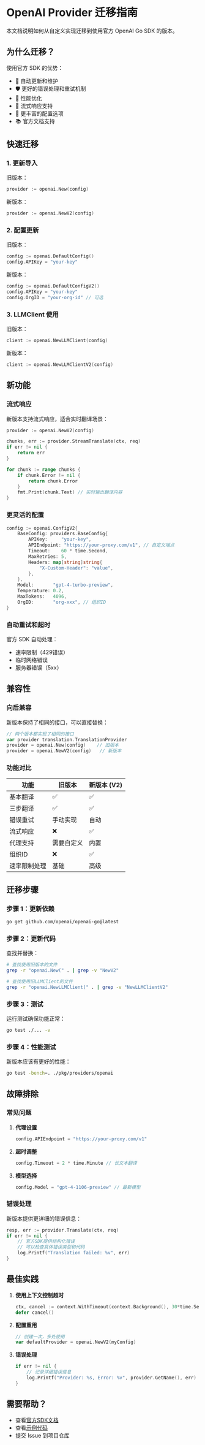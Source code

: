 # OpenAI Provider 迁移指南

本文档说明如何从自定义实现迁移到使用官方 OpenAI Go SDK 的版本。

## 为什么迁移？

使用官方 SDK 的优势：
- 🔄 自动更新和维护
- 🛡️ 更好的错误处理和重试机制
- 🚀 性能优化
- 📡 流式响应支持
- 🔧 更丰富的配置选项
- 📚 官方文档支持

## 快速迁移

### 1. 更新导入

旧版本：
```go
provider := openai.New(config)
```

新版本：
```go
provider := openai.NewV2(config)
```

### 2. 配置更新

旧版本：
```go
config := openai.DefaultConfig()
config.APIKey = "your-key"
```

新版本：
```go
config := openai.DefaultConfigV2()
config.APIKey = "your-key"
config.OrgID = "your-org-id" // 可选
```

### 3. LLMClient 使用

旧版本：
```go
client := openai.NewLLMClient(config)
```

新版本：
```go
client := openai.NewLLMClientV2(config)
```

## 新功能

### 流式响应

新版本支持流式响应，适合实时翻译场景：

```go
provider := openai.NewV2(config)

chunks, err := provider.StreamTranslate(ctx, req)
if err != nil {
    return err
}

for chunk := range chunks {
    if chunk.Error != nil {
        return chunk.Error
    }
    fmt.Print(chunk.Text) // 实时输出翻译内容
}
```

### 更灵活的配置

```go
config := openai.ConfigV2{
    BaseConfig: providers.BaseConfig{
        APIKey:     "your-key",
        APIEndpoint: "https://your-proxy.com/v1", // 自定义端点
        Timeout:    60 * time.Second,
        MaxRetries: 5,
        Headers: map[string]string{
            "X-Custom-Header": "value",
        },
    },
    Model:       "gpt-4-turbo-preview",
    Temperature: 0.2,
    MaxTokens:   4096,
    OrgID:       "org-xxx", // 组织ID
}
```

### 自动重试和超时

官方 SDK 自动处理：
- 速率限制（429错误）
- 临时网络错误
- 服务器错误（5xx）

## 兼容性

### 向后兼容

新版本保持了相同的接口，可以直接替换：

```go
// 两个版本都实现了相同的接口
var provider translation.TranslationProvider
provider = openai.New(config)    // 旧版本
provider = openai.NewV2(config)   // 新版本
```

### 功能对比

| 功能 | 旧版本 | 新版本 (V2) |
|------|--------|-------------|
| 基本翻译 | ✅ | ✅ |
| 三步翻译 | ✅ | ✅ |
| 错误重试 | 手动实现 | 自动 |
| 流式响应 | ❌ | ✅ |
| 代理支持 | 需要自定义 | 内置 |
| 组织ID | ❌ | ✅ |
| 速率限制处理 | 基础 | 高级 |

## 迁移步骤

### 步骤 1：更新依赖

```bash
go get github.com/openai/openai-go@latest
```

### 步骤 2：更新代码

查找并替换：
```bash
# 查找使用旧版本的文件
grep -r "openai.New(" . | grep -v "NewV2"

# 查找使用旧LLMClient的文件
grep -r "openai.NewLLMClient(" . | grep -v "NewLLMClientV2"
```

### 步骤 3：测试

运行测试确保功能正常：
```bash
go test ./... -v
```

### 步骤 4：性能测试

新版本应该有更好的性能：
```bash
go test -bench=. ./pkg/providers/openai
```

## 故障排除

### 常见问题

1. **代理设置**
   ```go
   config.APIEndpoint = "https://your-proxy.com/v1"
   ```

2. **超时调整**
   ```go
   config.Timeout = 2 * time.Minute // 长文本翻译
   ```

3. **模型选择**
   ```go
   config.Model = "gpt-4-1106-preview" // 最新模型
   ```

### 错误处理

新版本提供更详细的错误信息：

```go
resp, err := provider.Translate(ctx, req)
if err != nil {
    // 官方SDK提供结构化错误
    // 可以检查具体错误类型和代码
    log.Printf("Translation failed: %v", err)
}
```

## 最佳实践

1. **使用上下文控制超时**
   ```go
   ctx, cancel := context.WithTimeout(context.Background(), 30*time.Second)
   defer cancel()
   ```

2. **配置重用**
   ```go
   // 创建一次，多处使用
   var defaultProvider = openai.NewV2(myConfig)
   ```

3. **错误处理**
   ```go
   if err != nil {
       // 记录详细错误信息
       log.Printf("Provider: %s, Error: %v", provider.GetName(), err)
   }
   ```

## 需要帮助？

- 查看[官方SDK文档](https://github.com/openai/openai-go)
- 查看[示例代码](./examples/openai_official/main.go)
- 提交 Issue 到项目仓库
